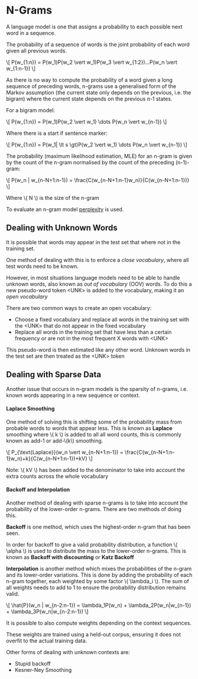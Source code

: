 # N-Grams 

A language model is one that assigns a probability to each possible next word in a sequence. 

The probability of a sequence of words is the joint probability of each word given all previous words.

\\[ P(w_{1:n}) = P(w_1)P(w_2 \vert w_1)P(w_3 \vert w_{1:2})...P(w_n \vert w_{1:n-1}) \\]

As there is no way to compute the probability of a word given a long sequence of preceding words, n-grams use a generalised form of the Markov assumption (the current state only depends on the previous, i.e. the bigram) where the current state depends on the previous n-1 states. 

For a bigram model:

\\[ P(w_{1:n}) = P(w_1)P(w_2 \vert w_1) \dots P(w_n \vert w_{n-1}) \\]

Where there is a start if sentence marker:

\\[ P(w_{1:n}) = P(w_1| \lt s \gt)P(w_2 \vert w_1) \dots P(w_n \vert w_{n-1}) \\]

The probability (maximum likelihood estimation, MLE) for an n-gram is given by the count of the n-gram normalised by the count of the preceding (n-1)-gram:

\\[ P(w_n | w_{n-N+1:n-1}) = \frac{C(w_{n-N+1:n-1}w_n)}{C(w_{n-N+1:n-1})} \\]

Where \\( N \\) is the size of the n-gram

To evaluate an n-gram model [perplexity](../generic/metrics.md#Perplexity) is used.

## Dealing with Unknown Words

It is possible that words may appear in the test set that where not in the training set. 

One method of dealing with this is to enforce a *close vocabulary*, where all test words need to be known.

However, in most situations language models need to be able to handle unknown words, also known as *out of vocabulary* (OOV) words.  To do this a new pseudo-word token \<UNK\> is added to the vocabulary, making it an *open vocabulary*

There are two common ways to create an open vocabulary:
- Choose a fixed vocabulary and replace all words in the training set with the \<UNK\> that do not appear in the fixed vocabulary
- Replace all words in the training set that have less than a certain frequency or are not in the most frequent X words with \<UNK\>

This pseudo-word is then estimated like any other word. Unknown words in the test set are then treated as the \<UNK\> token

## Dealing with Sparse Data

Another issue that occurs in n-gram models is the sparsity of n-grams, i.e. known words appearing in a new sequence or context.

#### Laplace Smoothing

One method of solving this is shifting some of the probability mass from probable words to words that appear less. This is known as **Laplace** smoothing where \\( k \\) is added to all all word counts, this is commonly known as add-1 or add-\\(k\\) smoothing. 

\\[ P_{\text{Laplace}}(w_n \vert w_{n-N+1:n-1}) = \frac{C(w_{n-N+1:n-1}w_n)+k}{C(w_{n-N+1:n-1})+kV} \\]

Note: \\( kV \\) has been added to the denominator to take into account the extra counts across the whole vocabulary

#### Backoff and Interpolation

Another method of dealing with sparse n-grams is to take into account the probability of the lower-order n-grams. There are two methods of doing this.

**Backoff** is one method, which uses the highest-order n-gram that has been seen.

In order for backoff to give a valid probability distribution, a function \\( \alpha \\) is used to distribute the mass to the lower-order n-grams. This is known as **Backoff with discounting** or **Katz Backoff**

**Interpolation** is another method which mixes the probabilities of the n-gram and its lower-order variations. This is done by adding the probability of each n-gram together, each weighted by some factor \\( \lambda_i \\). The sum of all weights needs to add to 1 to ensure the probability distribution remains valid. 

\\[ \hat{P}(w_n | w_{n-2:n-1}) = \lambda_1P(w_n) + \lambda_2P(w_n|w_{n-1}) + \lambda_3P(w_n|w_{n-2:n-1}) \\]

It is possible to also compute weights depending on the context sequences. 

These weights are trained using a held-out corpus, ensuring it does not overfit to the actual training data. 

Other forms of dealing with unknown contexts are:
- Stupid backoff
- Kesner-Ney Smoothing